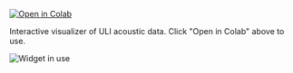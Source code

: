 [![Open in Colab](https://colab.research.google.com/assets/colab-badge.svg)](https://colab.research.google.com/github/adrozman/ULI-noise-viz/blob/main/Experiment%20Data%20Viewer.ipynb)

Interactive visualizer of ULI acoustic data. Click "Open in Colab" above to use.

![Widget in use](readme-screenshot.png)
